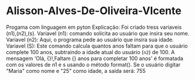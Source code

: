 # Alisson-Alves-De-Oliveira-VIcente
Progama com linguagem em pyton
Explicação: Foi criado tress variaveis (n1),(n2),(s). 
Variavel (n1): comando solicita ao usuário que insira seu nome.
Variavel (n2): Aqui, o programa pede ao usuário que insira sua idade. 
Variavel (S): Este comando calcula quantos anos faltam para que o usuário complete 100 anos, subtraindo a idade atual do usuário (`n2`) de 100.
A mensagem 'Olá, {}!,Faltam {} anos para completar 100 anos' é formatada com os valores de n1 e s usando o método format().
Se o usuário digitar "Maria" como nome e "25" como idade, a saída será: 755

